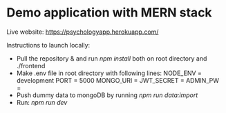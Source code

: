 # Demo application with MERN stack

Live website: https://psychologyapp.herokuapp.com/

Instructions to launch locally:
 - Pull the repository & and run *npm install* both on root directory and ./frontend
 - Make .env file in root directory with following lines:
 NODE_ENV = development
 PORT = 5000
 MONGO_URI = <Your mongoDB URI>
 JWT_SECRET = <Any secret key for encryption>
 ADMIN_PW = <Admin password for CMS section in the application>
 - Push dummy data to mongoDB by running *npm run data:import*
 - Run: *npm run dev*
